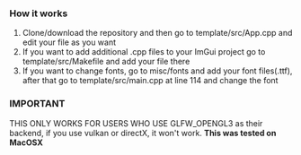 ### How it works
1. Clone/download the repository and then go to template/src/App.cpp and edit your file as you want
2. If you want to add additional .cpp files to your ImGui project go to template/src/Makefile and add your file there
3. If you want to change fonts, go to misc/fonts and add your font files(.ttf), after that go to template/src/main.cpp at line 114 and change the font

### IMPORTANT

THIS ONLY WORKS FOR USERS WHO USE GLFW_OPENGL3 as their backend, if you use vulkan or directX, it won't work.
<b>This was tested on MacOSX</b>

